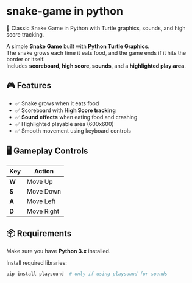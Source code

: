 # snake-game in python
🐍 Classic Snake Game in Python with Turtle graphics, sounds, and high score tracking.

A simple **Snake Game** built with **Python Turtle Graphics**.  
The snake grows each time it eats food, and the game ends if it hits the border or itself.  
Includes **scoreboard, high score, sounds**, and a **highlighted play area**.

## 🎮 Features
- ✅ Snake grows when it eats food  
- ✅ Scoreboard with **High Score tracking**  
- ✅ **Sound effects** when eating food and crashing  
- ✅ Highlighted playable area (600x600)  
- ✅ Smooth movement using keyboard controls  

## 🖥️ Gameplay Controls
| Key | Action |
|-----|---------|
| **W** | Move Up |
| **S** | Move Down |
| **A** | Move Left |
| **D** | Move Right |

## 📦 Requirements
Make sure you have **Python 3.x** installed.

Install required libraries:
```bash
pip install playsound  # only if using playsound for sounds
